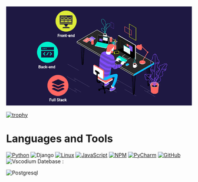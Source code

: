 

![Image alt](https://github.com/rahimov27/rahimov27/blob/main/full-stack-development.gif?raw=true)

[![trophy](https://github-profile-trophy.vercel.app/?username=ryo-ma&theme=onedark)](https://github.com/ryo-ma/github-profile-trophy)



# Languages and Tools
[![Python](https://img.shields.io/badge/-Python-090909??style=plastic&logo=python)](https://www.python.org/) 
![Django](https://img.shields.io/badge/-Django-0aad48?style=flat-square&logo=Django)
[![Linux](https://img.shields.io/badge/-Linux-090909??style=plastic&logo=linux)](https://ru.wikipedia.org/wiki/Linux)
[![JavaScript](https://img.shields.io/badge/-JavaScript-090909??style=plastic&logo=javascript)](https://ru.wikipedia.org/wiki/JavaScript)
[![NPM](https://img.shields.io/badge/-NPM-090909??style=plastic&logo=nodedotjs)](https://www.npmjs.com/)
[![PyCharm](https://img.shields.io/badge/-PyCharm-090909??style=plastic&logo=pycharm)](https://www.jetbrains.com/ru-ru/pycharm/)
[![GitHub](https://img.shields.io/badge/-GitHub-090909?style=plastic&logo=github)](https://github.com/ShairbekovBakyt)
![Vscodium](https://img.shields.io/badge/-VScodium-090909?style=plastic&logo=VisualStudio)
Datebase :

![Postgresql](https://img.shields.io/badge/-Postgresql-%232c3e50?style=flat-square&logo=Postgresql)


